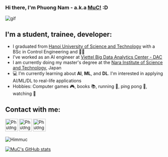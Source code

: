 ### Hi there, I'm Phuong Nam - a.k.a [MuC!](https://github.com/hiimmuc) :D
![gif](![image]([https://github.com/user-attachments/assets/6917fe5f-be13-4269-93fe-7e853351924b](https://i.pinimg.com/736x/f8/13/31/f813318340dd594a594eadb3914f8e0e.jpg)))

## I'm a student, trainee, developer:

- I graduated from [Hanoi University of Science and Technology](https://hust.edu.vn/) with a BSc in Control Engineering and  :man_student:
- I've worked as an AI engineer at [Viettel Big Data Analytics Center - DAC](https://www.linkedin.com/company/dac-viettel/?fbclid=IwAR1krir8s6n7WMqy6MeXcwlmkRiwtNnjzRIaqHnHUm-iB7SOJtkcKFVr2Fk)
- I am currently doing my master's degree at the [Nara Institute of Science and Technology](https://www.naist.jp/en/), Japan
- 💻 I’m currently learning about **AI**, **ML**, and **DL**. I'm interested in applying AI/ML/DL to real-life applications
- Hobbies: Computer games 🎮, books 📚, running 🏃, ping pong 🏓, watching 🐼

## Contact with me:


[<img alt="Phương Nam Đặng" width=40px src="https://cdn.icon-icons.com/icons2/2428/PNG/512/linkedin_black_logo_icon_147114.png">](https://www.linkedin.com/in/phgnam-dang/)
[<img alt="Phương Nam Đặng" width=40px src="https://cdn.icon-icons.com/icons2/2108/PNG/512/facebook_icon_130940.png">](https://www.facebook.com/phgnam1811/)
[<img alt="Phương Nam Đặng" width=40px src="https://upload.wikimedia.org/wikipedia/commons/thumb/a/a5/Instagram_icon.png/1024px-Instagram_icon.png">](https://www.instagram.com/_muc_ko_den_/)



<p ><img  src="https://github-readme-stats.vercel.app/api/top-langs/?username=hiimmuc&layout=compact&title_color=f34f29&text_color=000000&icon_color=FF6C00&locale=" alt="Himmuc" /></p> 
<!-- <img src="https://github-readme-stats.vercel.app/api?username=hiimmuc&show_icons=true&&count_private=true&include_all_commits=true&custom_title=My%20stats%20around%20here&title_color=f34f29&text_color=000000&icon_color=FF6C00&locale="> -->

[![MuC's GitHub stats](https://github-readme-stats.vercel.app/api?username=hiimmuc)](https://github.com/hiimmuc/github-readme-stats)

<!-- ![MuC's GitHub stats](https://github-readme-stats.vercel.app/api?username=hiimmuc&show_icons=true&theme=radical) -->

<!-- ![gif2](https://i.pinimg.com/originals/50/25/73/502573b70c74a20de6c6d64c8c602880.gif) -->
